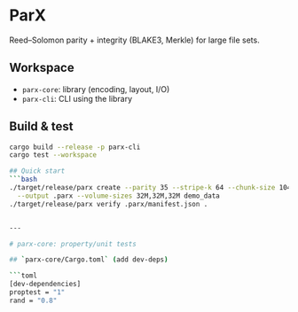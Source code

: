 # ParX

Reed–Solomon parity + integrity (BLAKE3, Merkle) for large file sets.

## Workspace
- `parx-core`: library (encoding, layout, I/O)
- `parx-cli`: CLI using the library

## Build & test
```bash
cargo build --release -p parx-cli
cargo test --workspace

## Quick start
```bash
./target/release/parx create --parity 35 --stripe-k 64 --chunk-size 1048576 \
  --output .parx --volume-sizes 32M,32M,32M demo_data
./target/release/parx verify .parx/manifest.json .


---

# parx-core: property/unit tests

## `parx-core/Cargo.toml` (add dev-deps)

```toml
[dev-dependencies]
proptest = "1"
rand = "0.8"

